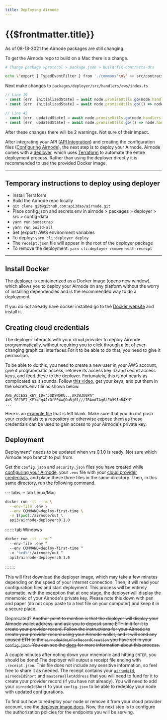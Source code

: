 ```yaml
---
title: Deploying Airnode
---
```


# {{$frontmatter.title}}

<TocHeader />
<TOC class="table-of-contents" :include-level="[2,3]" />

<Fix>
As of 08-18-2021 the Airnode packages are still changing.

To get the Airnode repo to build on a Mac there is a change.

```bash
# Change package >protocol > package.json > build:fix-contracts-dts

echo \"export { TypedEventFilter } from './commons'\n\" >> src/contracts/index.ts && grep -rl 'extends ethers.utils.Interface' src/contracts | xargs sed -i '' 's/ethers\\.utils\\.Interface/Interface/g' && grep -rl 'Result ' src/contracts | xargs sed -i '' 's/Result /Result, Interface /g'

```

Next make changes to `packages/deployer/src/handlers/aws/index.ts`

```js
// Line 19
- const [err, initializedState] = await node.promiseUtils.go(node.handlers.initializeProvider(stateWithConfig));
+ const [err, initializedState] = await node.promiseUtils.go(() => node.handlers.initializeProvider(stateWithConfig));

// Line 42
- const [err, updatedState] = await node.promiseUtils.go(node.handlers.processTransactions(stateWithConfig));
+ const [err, updatedState] = await node.promiseUtils.go(() => node.handlers.processTransactions(stateWithConfig));
```

After these changes there will be 2 warnings. Not sure of their impact.

</Fix>




After integrating your API ([API Integration](api-integration.md)) and creating the configuration files ([Configuring Airnode](configuring-airnode.md)), the next step is to deploy your Airnode. Airnode comes with a [deployer](https://github.com/api3dao/airnode/tree/pre-alpha/packages/deployer), which uses [Terraform](https://www.terraform.io/) to automate the entire deployment process. Rather than using the deployer directly it is recommended to use the provided Docker image.

---
## Temporary instructions to deploy using deployer

- Install Terraform
- Build the Airnode repo locally
- `git clone git@github.com:api3dao/airnode.git`
- Place config.json and secrets.env in airnode > packages > deployer > src > config-data
- `yarn run bootstrap`
- `yarn run build-all`
- Set (export) AWS environment variables
- To deploy: `yarn cli:deployer deploy`
- The `receipt.json` file will appear in the root of the deployer package
- To remove the deployment: `yarn cli:deployer remove-with-receipt`

---

## Install Docker

The [deployer](https://github.com/api3dao/airnode/tree/pre-alpha/packages/deployer) is containerized as a Docker image (opens new window), which allows you to deploy your Airnode on any platform without the worry of installing dependencies and is the recommended way to do a deployment.

If you do not already have docker installed go to the [Docker website](https://docs.docker.com/get-docker/) and install it.

## Creating cloud credentials

The deployer interacts with your cloud provider to deploy Airnode programmatically, without requiring you to click through a lot of ever-changing graphical interfaces.For it to be able to do that, you need to give it permission.

To be able to do this, you need to create a new user in your AWS account, give it programmatic access, retrieve its access key ID and secret access keys, and feed these to the deployer. Fortunately, this is not nearly as complicated as it sounds. Follow [this video](https://www.youtube.com/watch?v=KngM5bfpttA), get your keys, and put them in the secrets.env file as shown below.

```
AWS_ACCESS_KEY_ID="JSDYNDRU...AF2W3UGPA"
AWS_SECRET_KEY="q4JiOfPP4wQOuRj01///7RAodTAg6lFb99IoB4XH"
...
```

Here is an [example file](../../../reference/templates/secrets-env.md) that is left blank. Make sure that you do not push your credentials to a repository or otherwise expose them as these credentials can be used to gain access to your Airnode's private key.

## Deployment

<Fix>Deployment" needs to be updated when vrs 0.1.0 is ready. Not sure which Airnode repo branch to pull from.</Fix>

Get the `config.json` and `security.json` files you have created while [configuring your Airnode](configuring-airnode.md), your `.env` file with your [cloud provider credentials](deploying-airnode.md#creating-cloud-credentials), and place these three files in the same directory.
Then, in this same directory, run the following command.


:::: tabs
::: tab Linux/Mac
  ```sh
  docker run -it --rm \
    --env-file .env \
    --env COMMAND=deploy-first-time \
    -v $(pwd):/airnode/out \
    api3/airnode-deployer:0.1.0
  ```
:::
::: tab Windows
  ```sh
  docker run -it --rm ^
    --env-file .env ^
    --env COMMAND=deploy-first-time ^
    -v "%cd%":/airnode/out ^
    api3/airnode-deployer:0.1.0
  ```
:::
::::

This will first download the deployer image, which may take a few minutes depending on the speed of your Internet connection. Then, it will read your configuration files and start deployment. This process will be entirely automatic, with the exception that at one stage, the deployer will display the mnemonic of your Airnode's private key. Please note this down with pen and paper (do not copy paste to a text file on your computer) and keep it in a secure place.

<Fix>Deprecated?</Fix>
~~Another point to mention is that the deployer will display your Airnode wallet address, and ask you to deposit some ETH in it for it to create your provider record. Follow the instructions for your Airnode to create your provider record using your Airnode wallet, and it will send any unused ETH to the `airnodeAdminForRecordCreation` you have set in your `config.json`. You can see the [docs](../../../reference/protocols/request-response/airnode.md#creating-an-airnode-record) for more information about this process.~~

A couple minutes after noting down your mnemonic and hitting `ENTER`, you should be done! The deployer will output a receipt file ending with `.receipt.json`. This file does not include any sensitive information, so feel free to share it as needed. The receipt contains your [`airnodeId`](../../../reference/protocols/request-response/airnode.md#airnodeid), `airnodeIdShort` and `masterWalletAddress` that you will need to fund for it to create your provider record (if you have not already). You will need to add your `airnodeIdShort` to your `config.json` to be able to redeploy your node with updated configurations.

To find out how to redeploy your node or remove it from your cloud provider account, see the [deployer image docs](https://github.com/api3dao/airnode/blob/pre-alpha/Docker.md). Now, the next step is to configure the authorization policies for the endpoints you will be serving.
